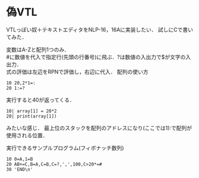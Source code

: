 # 偽VTL
VTLっぽい奴＋テキストエディタをNLP-16，16Aに実装したい．
試しにCで書いてみた．

変数はA-Zと配列1つのみ．  
\#に数値を代入で指定行(先頭の行番号)に飛ぶ．?は数値の入出力で$が文字の入出力．  
式の評価は左辺をRPNで評価し，右辺に代入．
配列の使い方
```
10 20,2*1=:
20 1:=?
```
実行すると40が返ってくる．
```
10| array[1] = 20*2
20| print(array[1])
```
みたいな感じ．
最上位のスタックを配列のアドレスになり(ここでは1):で配列が使用される位置．

実行できるサンプルプログラム(フィボナッチ数列)
```
10 0=A,1=B
20 AB+=C,B=A,C=B,C=?,',',100,C>20*=#
30 'END\n'
```